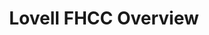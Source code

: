 ---
title: Lovell FHCC Overview
sidenav: true
parent: About
category: Lovell FHCC Overview
sortOrder: 5
faqQuestions:
  - question: What is the Captain James A. Lovell Federal Health Care Center?
    answer: The Captain James A. Lovell Federal Health Care Center (Lovell FHCC) is a first-of-its-kind partnership between the Department of Defense (DOD) and Department of Veterans Affairs (VA). It’s a fully integrated federal health care center that serves both DOD and VA patient populations. Located in North Chicago, Illinois, Lovell FHCC was established in October 2010 to provide health care to Service members, Veterans and other beneficiaries.<br /><br />Lovell FHCC shares medical and non-medical services and operates via fully integrated DOD/VA medical personnel and leadership team. Now known as legacy interoperability capabilities, DOD and VA implemented functionalities enabling joint patient registration and orders portability for laboratory results and consultations; one medical staff with single departments; single systems such as human resources, finance, performance measures, workload and personnel; and one local budget.<br /><br />Lovell FHCC provides eligible beneficiaries with a single check-in process and standardized patient care. Lovell FHCC provides a full spectrum of health care for patients, including full medical and surgical care, a large array of medical sub-specialties, a variety of mental health services, a Community Living Center and many other programs.<br /><br />Lovell FHCC’s information technology and information management teams safely interface DOD and VA health information technology systems to support an integrated facility.
    questionid: b01f2fa2-d4ae-4a91-b9be-510e869f9493
  - question: Who are Lovell FHCC’s beneficiaries?
    answer: Lovell FHCC provides health care to 90,000 patients per year, including Service members, Veterans and other beneficiaries throughout northern Illinois and southeastern Wisconsin. Lovell FHCC ensures the nearly 50,000 Navy recruits who transition through Naval Station Great Lakes each year are medically ready.
    questionid: 2735e2cf-8c1b-494c-90a2-80b5334db1f8
  - question: What’s the history behind the development of Lovell FHCC?
    answer: In May 2005, the DOD/VA Health Executive Council signed an agreement to integrate the North Chicago VA Medical Center and the Naval Health Clinic Great Lakes, establishing Lovell FHCC. The two facilities merged and became Lovell FHCC in October 2010. In 2014, the Defense Medical Information Exchange Program Management Office and VA Office of Information and Technology assumed Lovell FHCC management roles and responsibilities. In March 2016, DOD and VA recommended, and Congress concurred with, the continuation of Lovell FHCC as a demonstration of an integrated facility, focusing on implementation and improvements.
    questionid: ad6b3591-942c-494e-a9a0-d1ed4add92d2
  - question: What is Lovell FHCC’s reporting structure?
    answer: Lovell FHCC operates under an integrated governance structure and a single line of authority to manage DOD and VA medical and dental care, while continuing to meet the unique missions of both Departments. A senior VA official serves as the Lovell FHCC Director with a Navy Deputy who has management authority over all military-related activities to ensure complete operational readiness. An advisory board of senior DOD and VA representatives oversees Lovell FHCC operations, providing input and monitoring performance as an integrated facility. Currently, Lovell FHCC reports to Veteran Integrated Service Networks (VISN) as a VA facility, to the Navy as a military medical treatment facility and to the Lovell FHCC Advisory Board, DOD/VA Health Executive Committee and Joint Executive Committee.
    questionid: f369cfe4-945c-41ed-9a53-2d82bc085a5f
  - question: How is the Lovell FHCC facility structured?
    answer: Lovell FHCC consists of the East Campus and the West Campus. The East Campus hosts the Navy Recruit Training Command and provides care to active-duty Navy personnel and recruits. The West Campus provides a full spectrum of health care for both DOD and VA patients, including full medical and surgical care, medical sub-specialties, mental health services and many other programs.
    questionid: efb54642-97f9-40e1-b2d6-a107ea301fef
---